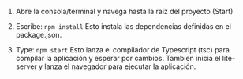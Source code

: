 1) Abre la consola/terminal y navega hasta la raíz del proyecto (Start)

2) Escribe: `npm install`
    Esto instala las dependencias definidas en el package.json.
    
3) Type: `npm start`
    Esto lanza el compilador de Typescript (tsc) para compilar la aplicación y esperar por cambios. 
    Tambien inicia el lite-server y lanza el navegador para ejecutar la aplicación.